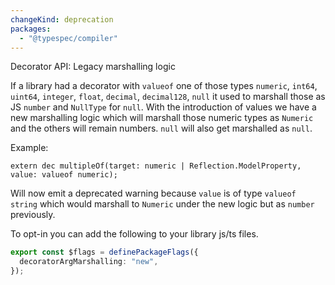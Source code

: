 ```yaml
---
changeKind: deprecation
packages:
  - "@typespec/compiler"
---
```


Decorator API: Legacy marshalling logic

  If a library had a decorator with `valueof` one of those types `numeric`, `int64`, `uint64`, `integer`, `float`, `decimal`, `decimal128`, `null` it used to marshall those as JS `number` and `NullType` for `null`. With the introduction of values we have a new marshalling logic which will marshall those numeric types as `Numeric` and the others will remain numbers. `null` will also get marshalled as `null`.


  Example: 
  ```tsp
  extern dec multipleOf(target: numeric | Reflection.ModelProperty, value: valueof numeric);
  ```
  Will now emit a deprecated warning because `value` is of type `valueof string` which would marshall to `Numeric` under the new logic but as `number` previously.

  To opt-in you can add the following to your library js/ts files.
  ```ts
  export const $flags = definePackageFlags({
    decoratorArgMarshalling: "new",
  });
  ```
